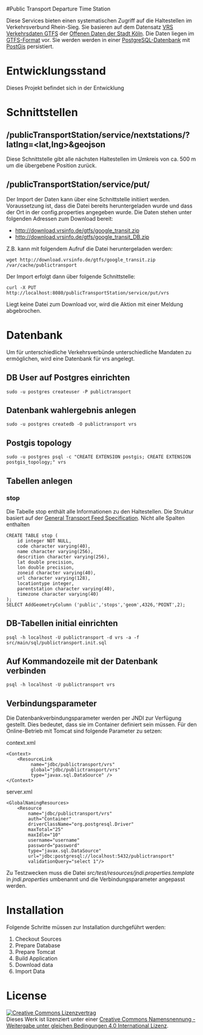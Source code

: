 #Public Transport Departure Time Station

Diese Services bieten einen systematischen Zugriff auf die Haltestellen im Verkehrsverbund Rhein-Sieg. Sie basieren auf dem Datensatz [VRS Verkehrsdaten GTFS](https://www.offenedaten-koeln.de/dataset/vrs-verkehrsdaten-gtfs) der [Offenen Daten der Stadt Köln](https://www.offenedaten-koeln.de/). Die Daten liegen im [GTFS-Format](https://developers.google.com/transit/gtfs/) vor. Sie werden werden in einer [PostgreSQL-Datenbank](https://www.postgresql.org/) mit [PostGis](http://www.postgis.net/) persistiert.

# Entwicklungsstand

Dieses Projekt befindet sich in der Entwicklung

# Schnittstellen

## /publicTransportStation/service/nextstations/?latlng=<lat,lng>&geojson

Diese Schnittstelle gibt alle nächsten Haltestellen im Umkreis von ca. 500 m um die übergebene Position zurück.

## /publicTransportStation/service/put/<verbund>

Der Import der Daten kann über eine Schnittstelle initiiert werden. Voraussetzung ist, dass die Datei bereits heruntergeladen wurde und dass der Ort in der config.properties angegeben wurde. Die Daten stehen unter folgenden Adressen zum Download bereit:
- http://download.vrsinfo.de/gtfs/google_transit.zip
- http://download.vrsinfo.de/gtfs/google_transit_DB.zip

Z.B. kann mit folgendem Aufruf die Datei heruntergeladen werden:

    wget http://download.vrsinfo.de/gtfs/google_transit.zip /var/cache/publictransport
    
Der Import erfolgt dann über folgende Schnittstelle:

    curl -X PUT http://localhost:8080/publicTransportStation/service/put/vrs
    
Liegt keine Datei zum Download vor, wird die Aktion mit einer Meldung abgebrochen.

# Datenbank

Um für unterschiedliche Verkehrsverbünde unterschiedliche Mandaten zu ermöglichen, wird eine Datenbank für vrs angelegt.

## DB User auf Postgres einrichten

    sudo -u postgres createuser -P publictransport
    
## Datenbank wahlergebnis anlegen

    sudo -u postgres createdb -O publictransport vrs

## Postgis topology

    sudo -u postgres psql -c "CREATE EXTENSION postgis; CREATE EXTENSION postgis_topology;" vrs
    
## Tabellen anlegen

### stop

Die Tabelle stop enthält alle Informationen zu den Haltestellen. Die Struktur basiert auf der [General Transport Feed Specification](https://de.wikipedia.org/wiki/General_Transit_Feed_Specification). Nicht alle Spalten enthalten 

	CREATE TABLE stop (
	    id integer NOT NULL,
	    code character varying(40),
	    name character varying(256),
	    descrition character varying(256),
	    lat double precision,
	    lon double precision,
	    zoneid character varying(40),
	    url character varying(128),
	    locationtype integer,
	    parentstation character varying(40),
	    timezone character varying(40)
	);	
	SELECT AddGeometryColumn ('public','stops','geom',4326,'POINT',2);
	
## DB-Tabellen initial einrichten

    psql -h localhost -U publictransport -d vrs -a -f src/main/sql/publictransport.init.sql
    
## Auf Kommandozeile mit der Datenbank verbinden

    psql -h localhost -U publictransport vrs


## Verbindungsparameter

Die Datenbankverbindungsparameter werden per JNDI zur Verfügung gestellt. Dies bedeutet, dass sie im Container definiert sein müssen. Für den Online-Betrieb mit
Tomcat sind folgende Parameter zu setzen:

context.xml

    <Context>
        <ResourceLink 
             name="jdbc/publictransport/vrs" 
             global="jdbc/publictransport/vrs"
             type="javax.sql.DataSource" />
    </Context> 

server.xml

    <GlobalNamingResources>
        <Resource 
            name="jdbc/publictransport/vrs"
            auth="Container"
            driverClassName="org.postgresql.Driver"
            maxTotal="25" 
            maxIdle="10"
            username="username"
            password="password"
            type="javax.sql.DataSource"
            url="jdbc:postgresql://localhost:5432/publictransport"
            validationQuery="select 1"/>

Zu Testzwecken muss die Datei _src/test/resources/jndi.properties.template_ in _jndi.properties_ umbenannt und die Verbindungsparameter angepasst werden.

# Installation

Folgende Schritte müssen zur Installation durchgeführt werden:

1. Checkout Sources
2. Prepare Database
3. Prepare Tomcat
4. Build Application
5. Download data
6. Import Data

# License

<a rel="license" href="http://creativecommons.org/licenses/by-sa/4.0/"><img alt="Creative Commons Lizenzvertrag" style="border-width:0" src="https://i.creativecommons.org/l/by-sa/4.0/88x31.png" /></a><br />Dieses Werk ist lizenziert unter einer <a rel="license" href="http://creativecommons.org/licenses/by-sa/4.0/">Creative Commons Namensnennung - Weitergabe unter gleichen Bedingungen 4.0 International Lizenz</a>.

